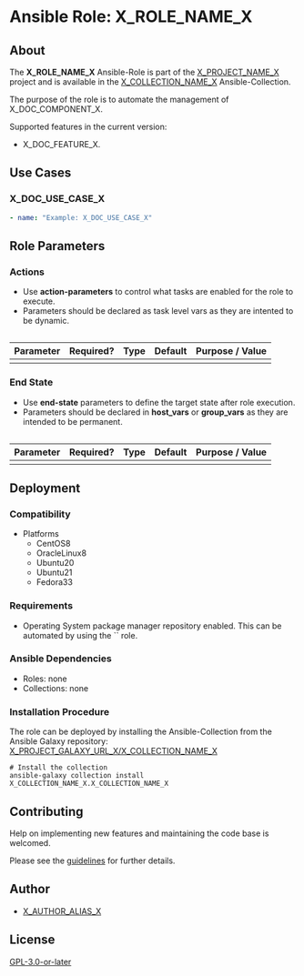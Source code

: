 # Ansible Role: X_ROLE_NAME_X

## About

The **X_ROLE_NAME_X** Ansible-Role is part of the [X_PROJECT_NAME_X](X_PROJECT_GIT_URL_X) project and is available in the [X_COLLECTION_NAME_X](../collections/X_COLLECTION_NAME_X.md) Ansible-Collection.

The purpose of the role is to automate the management of X_DOC_COMPONENT_X.

Supported features in the current version:

- X_DOC_FEATURE_X.

## Use Cases

### X_DOC_USE_CASE_X

```yaml
- name: "Example: X_DOC_USE_CASE_X"
```

## Role Parameters

### Actions

- Use **action-parameters** to control what tasks are enabled for the role to execute.
- Parameters should be declared as task level vars as they are intented to be dynamic.

```yaml

```

| Parameter | Required? | Type | Default | Purpose / Value |
| --------- | --------- | ---- | ------- | --------------- |
|           |           |      |         |                 |

### End State

- Use **end-state** parameters to define the target state after role execution.
- Parameters should be declared in **host_vars** or **group_vars** as they are intended to be permanent.

```yaml

```

| Parameter | Required? | Type | Default | Purpose / Value |
| --------- | --------- | ---- | ------- | --------------- |
|           |           |      |         |                 |

## Deployment

### Compatibility

- Platforms
  - CentOS8
  - OracleLinux8
  - Ubuntu20
  - Ubuntu21
  - Fedora33

### Requirements

- Operating System package manager repository enabled. This can be automated by using the `` role.

### Ansible Dependencies

- Roles: none
- Collections: none

### Installation Procedure

The role can be deployed by installing the Ansible-Collection from the Ansible Galaxy repository: [X_PROJECT_GALAXY_URL_X/X_COLLECTION_NAME_X](X_PROJECT_GALAXY_URL_X/X_COLLECTION_NAME_X)

```shell
# Install the collection
ansible-galaxy collection install X_COLLECTION_NAME_X.X_COLLECTION_NAME_X
```

## Contributing

Help on implementing new features and maintaining the code base is welcomed.

Please see the [guidelines](X_GUILDELINES_URL_X) for further details.

## Author

- [X_AUTHOR_ALIAS_X](X_AUTHOR_GIT_PROFILE_X)

## License

[GPL-3.0-or-later](https://www.gnu.org/licenses/gpl-3.0.txt)
